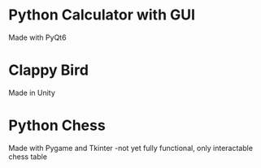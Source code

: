 
# Python Calculator with GUI
 Made with PyQt6

# Clappy Bird 
 Made in Unity

# Python Chess
Made with Pygame and Tkinter
-not yet fully functional, only interactable chess table
